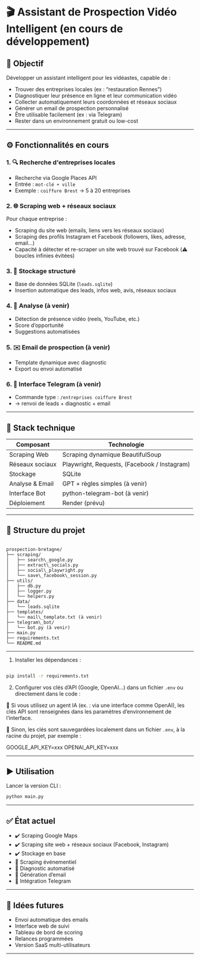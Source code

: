 # 🎬 Assistant de Prospection Vidéo Intelligent (en cours de développement)

## 📌 Objectif

Développer un assistant intelligent pour les vidéastes, capable de :
- Trouver des entreprises locales (ex : “restauration Rennes”)
- Diagnostiquer leur présence en ligne et leur communication vidéo
- Collecter automatiquement leurs coordonnées et réseaux sociaux
- Générer un email de prospection personnalisé
- Être utilisable facilement (ex : via Telegram)
- Rester dans un environnement gratuit ou low-cost

---

## ⚙️ Fonctionnalités en cours

### 1. 🔍 Recherche d'entreprises locales
- Recherche via Google Places API
- Entrée : `mot-clé + ville`
- Exemple : `coiffure Brest` → 5 à 20 entreprises

### 2. 🌐 Scraping web + réseaux sociaux
Pour chaque entreprise :
- Scraping du site web (emails, liens vers les réseaux sociaux)
- Scraping des profils Instagram et Facebook (followers, likes, adresse, email…)
- Capacité à détecter et re-scraper un site web trouvé sur Facebook (⚠️ boucles infinies évitées)

### 3. 📩 Stockage structuré
- Base de données SQLite (`leads.sqlite`)
- Insertion automatique des leads, infos web, avis, réseaux sociaux

### 4. 🧠 Analyse (à venir)
- Détection de présence vidéo (reels, YouTube, etc.)
- Score d’opportunité
- Suggestions automatisées

### 5. ✉️ Email de prospection (à venir)
- Template dynamique avec diagnostic
- Export ou envoi automatisé

### 6. 🤖 Interface Telegram (à venir)
- Commande type : `/entreprises coiffure Brest`
- → renvoi de leads + diagnostic + email

---

## 🧰 Stack technique

| Composant         | Technologie                       |
|------------------|-----------------------------------|
| Scraping Web      | Scraping dynamique BeautifulSoup |
| Réseaux sociaux   | Playwright, Requests, (Facebook / Instagram) |
| Stockage          | SQLite                            |
| Analyse & Email   | GPT + règles simples (à venir)    |
| Interface Bot     | python-telegram-bot (à venir)     |
| Déploiement       | Render (prévu)           |

---

## 📁 Structure du projet

```

prospection-bretagne/
├── scraping/
│   ├── search\_google.py
│   ├── extract\_socials.py
│   ├── social\_playwright.py
│   └── save\_facebook\_session.py
├── utils/
│   ├── db.py
│   ├── logger.py
│   └── helpers.py
├── data/
│   └── leads.sqlite
├── templates/
│   └── mail\_template.txt (à venir)
├── telegram\_bot/
│   └── bot.py (à venir)
├── main.py
├── requirements.txt
└── README.md

````

---

1. Installer les dépendances :

```bash

pip install -r requirements.txt
```

2. Configurer vos clés d’API (Google, OpenAI...) dans un fichier `.env` ou directement dans le code :

📌 Si vous utilisez un agent IA (ex. : via une interface comme OpenAI), les clés API sont renseignées dans les paramètres d’environnement de l’interface.

📌 Sinon, les clés sont sauvegardées localement dans un fichier `.env`, à la racine du projet, par exemple :

GOOGLE_API_KEY=xxx
OPENAI_API_KEY=xxx


---

## ▶️ Utilisation

Lancer la version CLI :

```bash
python main.py
```

---

## ✅ État actuel

* ✔️ Scraping Google Maps
* ✔️ Scraping site web + réseaux sociaux (Facebook, Instagram)
* ✔️ Stockage en base
* 🚧 Scraping événementiel
* 🚧 Diagnostic automatisé
* 🚧 Génération d’email
* 🚧 Intégration Telegram

---

## 🔮 Idées futures

* Envoi automatique des emails
* Interface web de suivi
* Tableau de bord de scoring
* Relances programmées
* Version SaaS multi-utilisateurs

---